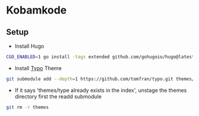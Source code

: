 # Kobamkode

## Setup
- Install Hugo
```sh
CGO_ENABLED=1 go install -tags extended github.com/gohugoio/hugo@latest
```
- Install [Typo](https://github.com/tomfran/typo/wiki/Setup) Theme
```sh
git submodule add --depth=1 https://github.com/tomfran/typo.git themes/typo
```
- If it says 'themes/type already exists in the index', unstage the themes directory first the readd submodule

```sh
git rm -r themes
```

